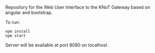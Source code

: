 Repository for the Web User Interface to the KNoT Gateway based on angular and bootstrap.

To run:
 
```
npm install
npm start
```

Server will be available at port 8080 on localhost.
